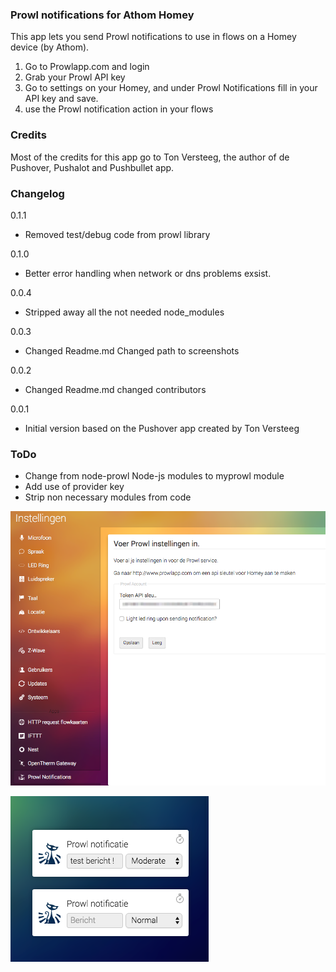 ### Prowl notifications for Athom Homey

This app lets you send Prowl notifications to use in flows on a Homey device (by Athom).

1. Go to Prowlapp.com and login
2. Grab your Prowl API key
3. Go to settings on your Homey, and under Prowl Notifications fill in your API key and save.
4. use the Prowl notification action in your flows

### Credits

Most of the credits for this app go to Ton Versteeg, the author of de Pushover, Pushalot and Pushbullet app.

### Changelog
0.1.1

- Removed test/debug code from prowl library

0.1.0

- Better error handling when network or dns problems exsist.

0.0.4

- Stripped away all the not needed node_modules

0.0.3

- Changed Readme.md Changed path to screenshots

0.0.2

- Changed Readme.md changed contributors

0.0.1

- Initial version based on the Pushover app created by Ton Versteeg

### ToDo

- Change from node-prowl Node-js modules to myprowl module
- Add use of provider key
- Strip non necessary modules from code

![alt text](https://raw.githubusercontent.com/rhannink/org.hannink.prowl/master/screenshots/Settings1_-_Homey.png "Settings of Prowl app")

![alt tag](https://raw.githubusercontent.com/rhannink/org.hannink.prowl/master/screenshots/Flow1_-_Homey.png "Homey action card")
